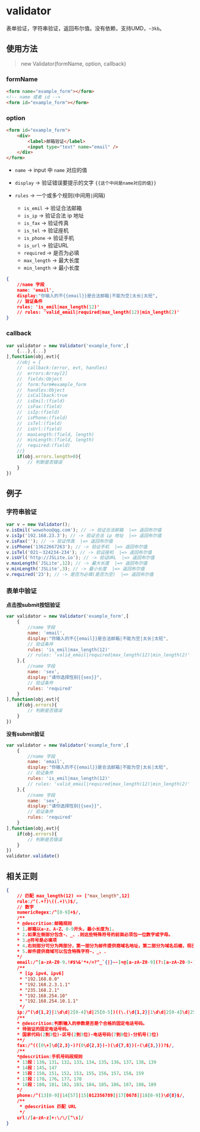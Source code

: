 # validator

表单验证，字符串验证，返回布尔值。没有依赖，支持UMD，`~3kb`。

## 使用方法

> new Validator(formName, option, callback)

### formName

```html 
<form name="example_form"></form>
<!-- name 或者 id -->
<form id="example_form"></form>
```

### option

```html 
<form id="example_form">
    <div>
        <label>邮箱验证</label>
        <input type="text" name="email" />
    </div>
</form>
```

- `name` -> input 中 `name` 对应的值
- `display` -> 验证错误要提示的文字 `{{这个中间是name对应的值}}` 
- `rules` -> 一个或多个规则(中间用`|`间隔)

    - `is_emil` -> 验证合法邮箱
    - `is_ip` -> 验证合法 ip 地址
    - `is_fax` -> 验证传真
    - `is_tel` -> 验证座机
    - `is_phone` -> 验证手机
    - `is_url` -> 验证URL
    - `required` -> 是否为必填
    - `max_length` -> 最大长度
    - `min_length` -> 最小长度

```json 
{
    //name 字段
    name: 'email',
    display:"你输入的不{{email}}是合法邮箱|不能为空|太长|太短",
    // 验证条件
    rules: 'is_emil|max_length(12)'
    // rules: 'valid_email|required|max_length(12)|min_length(2)'
}
```

### callback

```js 
var validator = new Validator('example_form',[
    {...},{...}
],function(obj,evt){
    //obj = {
    //  callback:(error, evt, handles)
    //  errors:Array[2]
    //  fields:Object
    //  form:form#example_form
    //  handles:Object
    //  isCallback:true
    //  isEmil:(field)
    //  isFax:(field)
    //  isIp:(field)
    //  isPhone:(field)
    //  isTel:(field)
    //  isUrl:(field)
    //  maxLength:(field, length)
    //  minLength:(field, length)
    //  required:(field)
    //} 
    if(obj.errors.length>0){
        // 判断是否错误
    }
})
```

## 例子

### 字符串验证 

```js
var v = new Validator();
v.isEmil('wowohoo@qq.com'); // -> 验证合法邮箱  |=> 返回布尔值
v.isIp('192.168.23.3'); // -> 验证合法 ip 地址  |=> 返回布尔值
v.isFax(''); // -> 验证传真  |=> 返回布尔值
v.isPhone('13622667263'); // -> 验证手机  |=> 返回布尔值
v.isTel('021－324234-234'); // -> 验证座机  |=> 返回布尔值
v.isUrl('http://JSLite.io'); // -> 验证URL  |=> 返回布尔值
v.maxLength('JSLite',12); // -> 最大长度  |=> 返回布尔值
v.minLength('JSLite',3); // -> 最小长度  |=> 返回布尔值
v.required('23'); // -> 是否为必填(是否为空)  |=> 返回布尔值
```

### 表单中验证

**点击按submit按钮验证** 

```js 
var validator = new Validator('example_form',[
    {
        //name 字段
        name: 'email',
        display:"你输入的不{{email}}是合法邮箱|不能为空|太长|太短",
        // 验证条件
        rules: 'is_emil|max_length(12)'
        // rules: 'valid_email|required|max_length(12)|min_length(2)'
    },{
        //name 字段
        name: 'sex',
        display:"请你选择性别{{sex}}",
        // 验证条件
        rules: 'required'
    }
],function(obj,evt){
    if(obj.errors){
        // 判断是否错误
    }
})
```

**没有submit验证**

```js 
var validator = new Validator('example_form',[
    {
        //name 字段
        name: 'email',
        display:"你输入的不{{email}}是合法邮箱|不能为空|太长|太短",
        // 验证条件
        rules: 'is_emil|max_length(12)'
        // rules: 'valid_email|required|max_length(12)|min_length(2)'
    },{
        //name 字段
        name: 'sex',
        display:"请你选择性别{{sex}}",
        // 验证条件
        rules: 'required'
    }
],function(obj,evt){
    if(obj.errors){
        // 判断是否错误
    }
})
validator.validate()
```


## 相关正则

```json 
{
    // 匹配 max_length(12) => ["max_length",12]
    rule:/^(.+?)\((.+)\)$/,
    // 数字
    numericRegex:/^[0-9]+$/,
    /**
    * @descrition:邮箱规则
    * 1.邮箱以a-z、A-Z、0-9开头，最小长度为1.
    * 2.如果左侧部分包含-、_、.则这些特殊符号的前面必须包一位数字或字母。
    * 3.@符号是必填项
    * 4.右则部分可分为两部分，第一部分为邮件提供商域名地址，第二部分为域名后缀，现已知的最短为2位。最长的为6为。
    * 5.邮件提供商域可以包含特殊字符-、_、.
    */
    email:/^[a-zA-Z0-9.!#$%&'*+/=?^_`{|}~-]+@[a-zA-Z0-9](?:[a-zA-Z0-9-]{0,61}[a-zA-Z0-9])?(?:\.[a-zA-Z0-9](?:[a-zA-Z0-9-]{0,61}[a-zA-Z0-9])?)*$/,
    /**
     * [ip ipv4、ipv6]
     * "192.168.0.0"
     * "192.168.2.3.1.1"
     * "235.168.2.1"
     * "192.168.254.10"
     * "192.168.254.10.1.1"
     */
    ip:/^(\d{1,2}|1\d\d|2[0-4]\d|25[0-5])((\.(\d{1,2}|1\d\d|2[0-4]\d|25[0-5])){3}|(\.(\d{1,2}|1\d\d|2[0-4]\d|25[0-5])){5})$/,
    /**
    * @descrition:判断输入的参数是否是个合格的固定电话号码。
    * 待验证的固定电话号码。
    * 国家代码(2到3位)-区号(2到3位)-电话号码(7到8位)-分机号(3位)
    **/
    fax:/^(([0\+]\d{2,3}-)?(0\d{2,3})-)(\d{7,8})(-(\d{3,}))?$/,
    /**
    *@descrition:手机号码段规则
    * 13段：130、131、132、133、134、135、136、137、138、139
    * 14段：145、147
    * 15段：150、151、152、153、155、156、157、158、159
    * 17段：170、176、177、178
    * 18段：180、181、182、183、184、185、186、187、188、189
    */
    phone:/^(13[0-9]|14[57]|15[012356789]|17[0678]|18[0-9])\d{8}$/,
    /**
     * @descrition 匹配 URL
     */
    url:/[a-zA-z]+:\/\/[^\s]/
}
```
